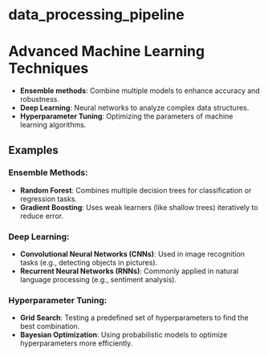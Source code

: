 # data_processing_pipeline

# Advanced Machine Learning Techniques

- **Ensemble methods**: Combine multiple models to enhance accuracy and robustness.
- **Deep Learning**: Neural networks to analyze complex data structures.
- **Hyperparameter Tuning**: Optimizing the parameters of machine learning algorithms.

## Examples

### Ensemble Methods:
- **Random Forest**: Combines multiple decision trees for classification or regression tasks.
- **Gradient Boosting**: Uses weak learners (like shallow trees) iteratively to reduce error.

### Deep Learning:
- **Convolutional Neural Networks (CNNs)**: Used in image recognition tasks (e.g., detecting objects in pictures).
- **Recurrent Neural Networks (RNNs)**: Commonly applied in natural language processing (e.g., sentiment analysis).

### Hyperparameter Tuning:
- **Grid Search**: Testing a predefined set of hyperparameters to find the best combination.
- **Bayesian Optimization**: Using probabilistic models to optimize hyperparameters more efficiently.
